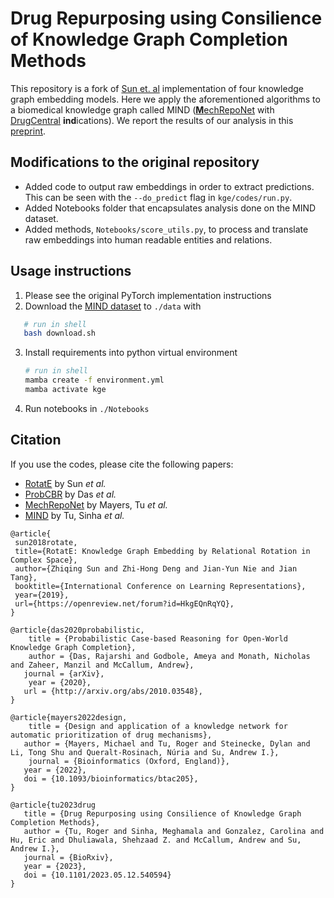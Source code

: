 # Drug Repurposing using Consilience of Knowledge Graph Completion Methods
This repository is a fork of [Sun et. al](https://openreview.net/forum?id=HkgEQnRqYQ) implementation of four knowledge graph embedding models. Here we apply the aforementioned algorithms to a biomedical knowledge graph called MIND ([**M**echRepoNet](https://github.com/SuLab/MechRepoNet) with [DrugCentral](https://drugcentral.org/) **ind**ications). We report the results of our analysis in this [preprint](https://www.biorxiv.org/content/10.1101/2023.05.12.540594v3).

## Modifications to the original repository
* Added code to output raw embeddings in order to extract predictions. This can be seen with the `--do_predict` flag in `kge/codes/run.py`.
* Added Notebooks folder that encapsulates analysis done on the MIND dataset.
* Added methods, `Notebooks/score_utils.py`, to process and translate raw embeddings into human readable entities and relations.

## Usage instructions
1. Please see the original PyTorch implementation instructions
2. Download the [MIND dataset](https://zenodo.org/records/8117748) to `./data` with
```bash
   # run in shell
   bash download.sh
```
3. Install requirements into python virtual environment
   ```bash
   # run in shell
   mamba create -f environment.yml
   mamba activate kge
   
   ``` 
4. Run notebooks in `./Notebooks`

## Citation

If you use the codes, please cite the following papers:
* [RotatE](https://openreview.net/forum?id=HkgEQnRqYQ) by Sun _et al._
* [ProbCBR](https://arxiv.org/abs/2010.03548) by Das _et al._
* [MechRepoNet](https://doi.org/10.1093/bioinformatics/btac205) by Mayers, Tu _et al._
* [MIND](https://doi.org/10.1101/2023.05.12.540594) by Tu, Sinha _et al._
```
@article{
 sun2018rotate,
 title={RotatE: Knowledge Graph Embedding by Relational Rotation in Complex Space},
 author={Zhiqing Sun and Zhi-Hong Deng and Jian-Yun Nie and Jian Tang},
 booktitle={International Conference on Learning Representations},
 year={2019},
 url={https://openreview.net/forum?id=HkgEQnRqYQ},
}

@article{das2020probabilistic,
	title = {Probabilistic Case-based Reasoning for Open-World Knowledge Graph Completion},
	author = {Das, Rajarshi and Godbole, Ameya and Monath, Nicholas and Zaheer, Manzil and McCallum, Andrew},
   journal = {arXiv},
	year = {2020},
   url = {http://arxiv.org/abs/2010.03548},
}

@article{mayers2022design,
	title = {Design and application of a knowledge network for automatic prioritization of drug mechanisms},
   author = {Mayers, Michael and Tu, Roger and Steinecke, Dylan and Li, Tong Shu and Queralt-Rosinach, Núria and Su, Andrew I.},
	journal = {Bioinformatics (Oxford, England)},	
   year = {2022},
   doi = {10.1093/bioinformatics/btac205},
}

@article{tu2023drug
   title = {Drug Repurposing using Consilience of Knowledge Graph Completion Methods},
   author = {Tu, Roger and Sinha, Meghamala and Gonzalez, Carolina and Hu, Eric and Dhuliawala, Shehzaad Z. and McCallum, Andrew and Su, Andrew I.},
   journal = {BioRxiv},
   year = {2023},
   doi = {10.1101/2023.05.12.540594}
}
```
